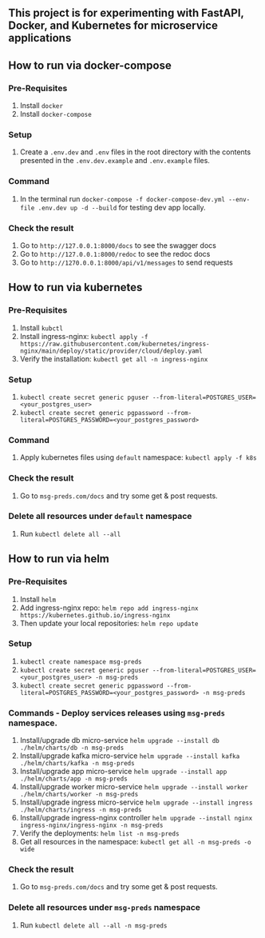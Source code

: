 ## This project is for experimenting with FastAPI, Docker, and Kubernetes for microservice applications

## How to run via docker-compose
### Pre-Requisites
1. Install `docker`
2. Install `docker-compose`

### Setup
1. Create a `.env.dev` and `.env` files in the root directory with the contents presented in the `.env.dev.example` and `.env.example` files.

### Command
1. In the terminal run `docker-compose -f docker-compose-dev.yml --env-file .env.dev up -d --build` for testing dev app locally.

### Check the result
1. Go to `http://127.0.0.1:8000/docs` to see the swagger docs
2. Go to `http://127.0.0.1:8000/redoc` to see the redoc docs
3. Go to `http://1270.0.0.1:8000/api/v1/messages` to send requests


## How to run via kubernetes
### Pre-Requisites
1. Install `kubctl`
2. Install ingress-nginx: `kubectl apply -f https://raw.githubusercontent.com/kubernetes/ingress-nginx/main/deploy/static/provider/cloud/deploy.yaml`
3. Verify the installation: `kubectl get all -n ingress-nginx`

### Setup
1. `kubectl create secret generic pguser --from-literal=POSTGRES_USER=<your_postgres_user>`
2. `kubectl create secret generic pgpassword --from-literal=POSTGRES_PASSWORD=<your_postgres_password>`

### Command
1. Apply kubernetes files using `default` namespace: `kubectl apply -f k8s`

### Check the result
1. Go to `msg-preds.com/docs` and try some get & post requests.

### Delete all resources under `default` namespace
1. Run `kubectl delete all --all`


## How to run via helm
### Pre-Requisites
1. Install `helm`
2. Add ingress-nginx repo: `helm repo add ingress-nginx https://kubernetes.github.io/ingress-nginx`
3. Then update your local repositories: `helm repo update`

### Setup
1. `kubectl create namespace msg-preds`
2. `kubectl create secret generic pguser --from-literal=POSTGRES_USER=<your_postgres_user> -n msg-preds`
3. `kubectl create secret generic pgpassword --from-literal=POSTGRES_PASSWORD=<your_postgres_password> -n msg-preds`

### Commands - Deploy services releases using `msg-preds` namespace.
1. Install/upgrade db micro-service `helm upgrade --install db ./helm/charts/db -n msg-preds`
2. Install/upgrade kafka micro-service `helm upgrade --install kafka ./helm/charts/kafka -n msg-preds`
3. Install/upgrade app micro-service `helm upgrade --install app ./helm/charts/app -n msg-preds`
4. Install/upgrade worker micro-service `helm upgrade --install worker ./helm/charts/worker -n msg-preds`
5. Install/upgrade ingress micro-service `helm upgrade --install ingress ./helm/charts/ingress -n msg-preds`
6. Install/upgrade ingress-nginx controller `helm upgrade --install nginx ingress-nginx/ingress-nginx -n msg-preds`
7. Verify the deployments: `helm list -n msg-preds`
8. Get all resources in the namespace: `kubectl get all -n msg-preds -o wide`

### Check the result
1. Go to `msg-preds.com/docs` and try some get & post requests.

### Delete all resources under `msg-preds` namespace
1. Run `kubectl delete all --all -n msg-preds`
